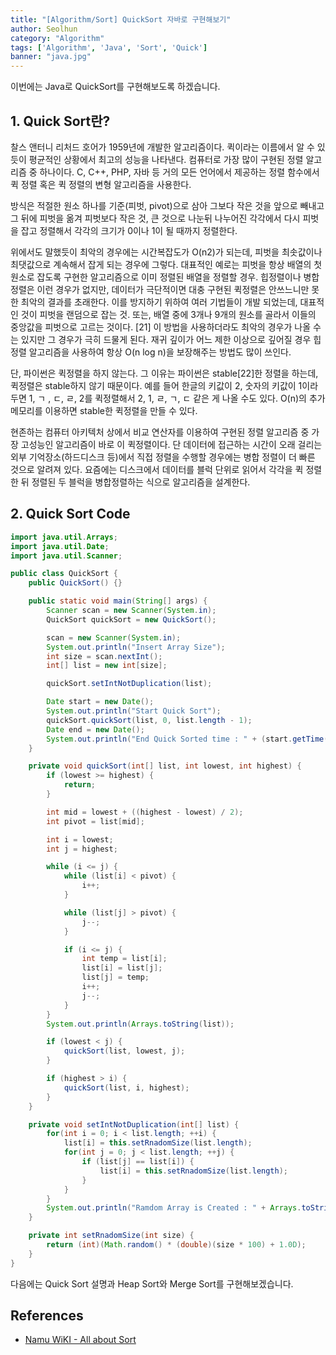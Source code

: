 ```yaml
---
title: "[Algorithm/Sort] QuickSort 자바로 구현해보기"
author: Seolhun
category: "Algorithm"
tags: ['Algorithm', 'Java', 'Sort', 'Quick']
banner: "java.jpg"
---
```


이번에는 Java로 QuickSort를 구현해보도록 하겠습니다.

## 1. Quick Sort란?
찰스 앤터니 리처드 호어가 1959년에 개발한 알고리즘이다. 퀵이라는 이름에서 알 수 있듯이 평균적인 상황에서 최고의 성능을 나타낸다. 컴퓨터로 가장 많이 구현된 정렬 알고리즘 중 하나이다. C, C++, PHP, 자바 등 거의 모든 언어에서 제공하는 정렬 함수에서 퀵 정렬 혹은 퀵 정렬의 변형 알고리즘을 사용한다.

방식은 적절한 원소 하나를 기준(피벗, pivot)으로 삼아 그보다 작은 것을 앞으로 빼내고 그 뒤에 피벗을 옮겨 피벗보다 작은 것, 큰 것으로 나눈뒤 나누어진 각각에서 다시 피벗을 잡고 정렬해서 각각의 크기가 0이나 1이 될 때까지 정렬한다.

위에서도 말했듯이 최악의 경우에는 시간복잡도가 O(n2)가 되는데, 피벗을 최솟값이나 최댓값으로 계속해서 잡게 되는 경우에 그렇다. 대표적인 예로는 피벗을 항상 배열의 첫 원소로 잡도록 구현한 알고리즘으로 이미 정렬된 배열을 정렬할 경우. 힙정렬이나 병합정렬은 이런 경우가 없지만, 데이터가 극단적이면 대충 구현된 퀵정렬은 안쓰느니만 못한 최악의 결과를 초래한다. 이를 방지하기 위하여 여러 기법들이 개발 되었는데, 대표적인 것이 피벗을 랜덤으로 잡는 것. 또는, 배열 중에 3개나 9개의 원소를 골라서 이들의 중앙값을 피벗으로 고르는 것이다. [21] 이 방법을 사용하더라도 최악의 경우가 나올 수는 있지만 그 경우가 극히 드물게 된다. 재귀 깊이가 어느 제한 이상으로 깊어질 경우 힙 정렬 알고리즘을 사용하여 항상 O(n log n)을 보장해주는 방법도 많이 쓰인다.

단, 파이썬은 퀵정렬을 하지 않는다. 그 이유는 파이썬은 stable[22]한 정렬을 하는데, 퀵정렬은 stable하지 않기 때문이다. 예를 들어 한글의 키값이 2, 숫자의 키값이 1이라 두면 1, ㄱ , ㄷ, ㄹ, 2를 퀵정렬해서 2, 1, ㄹ, ㄱ, ㄷ 같은 게 나올 수도 있다. O(n)의 추가 메모리를 이용하면 stable한 퀵정렬을 만들 수 있다.

현존하는 컴퓨터 아키텍처 상에서 비교 연산자를 이용하여 구현된 정렬 알고리즘 중 가장 고성능인 알고리즘이 바로 이 퀵정렬이다. 단 데이터에 접근하는 시간이 오래 걸리는 외부 기억장소(하드디스크 등)에서 직접 정렬을 수행할 경우에는 병합 정렬이 더 빠른 것으로 알려져 있다. 요즘에는 디스크에서 데이터를 블럭 단위로 읽어서 각각을 퀵 정렬한 뒤 정렬된 두 블럭을 병합정렬하는 식으로 알고리즘을 설계한다.

## 2. Quick Sort Code
```java
import java.util.Arrays;
import java.util.Date;
import java.util.Scanner;

public class QuickSort {
    public QuickSort() {}

    public static void main(String[] args) {
        Scanner scan = new Scanner(System.in);
        QuickSort quickSort = new QuickSort();

        scan = new Scanner(System.in);
        System.out.println("Insert Array Size");
        int size = scan.nextInt();
        int[] list = new int[size];

        quickSort.setIntNotDuplication(list);

        Date start = new Date();
        System.out.println("Start Quick Sort");
        quickSort.quickSort(list, 0, list.length - 1);
        Date end = new Date();
        System.out.println("End Quick Sorted time : " + (start.getTime() - end.getTime()));
    }

    private void quickSort(int[] list, int lowest, int highest) {
        if (lowest >= highest) {
            return;
        }

        int mid = lowest + ((highest - lowest) / 2);
        int pivot = list[mid];

        int i = lowest;
        int j = highest;

        while (i <= j) {
            while (list[i] < pivot) {
                i++;
            }

            while (list[j] > pivot) {
                j--;
            }

            if (i <= j) {
                int temp = list[i];
                list[i] = list[j];
                list[j] = temp;
                i++;
                j--;
            }
        }
        System.out.println(Arrays.toString(list));

        if (lowest < j) {
            quickSort(list, lowest, j);
        }

        if (highest > i) {
            quickSort(list, i, highest);
        }
    }

    private void setIntNotDuplication(int[] list) {
        for(int i = 0; i < list.length; ++i) {
            list[i] = this.setRnadomSize(list.length);
            for(int j = 0; j < list.length; ++j) {
                if (list[j] == list[i]) {
                    list[i] = this.setRnadomSize(list.length);
                }
            }
        }
        System.out.println("Ramdom Array is Created : " + Arrays.toString(list));
    }

    private int setRnadomSize(int size) {
        return (int)(Math.random() * (double)(size * 100) + 1.0D);
    }
}
```

다음에는 Quick Sort 설명과 Heap Sort와 Merge Sort를 구현해보겠습니다.

## References
- [Namu WiKI - All about Sort](https://namu.wiki/w/%EC%A0%95%EB%A0%AC%20%EC%95%8C%EA%B3%A0%EB%A6%AC%EC%A6%98#s-2.2.3)
